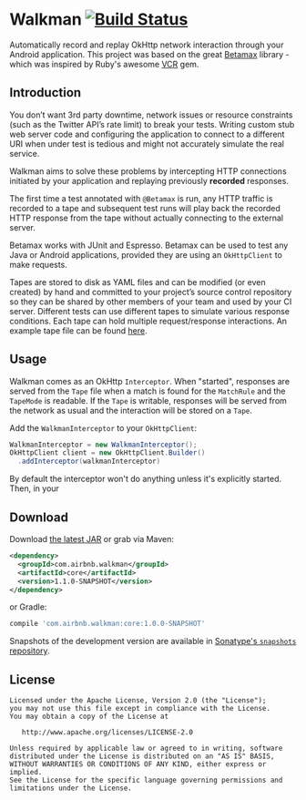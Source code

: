 # Walkman [![Build Status](https://travis-ci.org/felipecsl/walkman.svg?branch=master)](https://travis-ci.org/felipecsl/walkman)

Automatically record and replay OkHttp network interaction through your Android application.
This project was based on the great [Betamax](https://github.com/betamaxteam/betamax) library - which was inspired by Ruby's awesome [VCR](https://relishapp.com/vcr/vcr/docs) gem.

## Introduction

You don’t want 3rd party downtime, network issues or resource constraints (such as the Twitter API’s
rate limit) to break your tests. Writing custom stub web server code and configuring the application
to connect to a different URI when under test is tedious and might not accurately simulate the real
service.

Walkman aims to solve these problems by intercepting HTTP connections initiated by your application
and replaying previously __recorded__ responses.

The first time a test annotated with `@Betamax` is run, any HTTP traffic is recorded to a tape and
subsequent test runs will play back the recorded HTTP response from the tape without actually
connecting to the external server.

Betamax works with JUnit and Espresso. Betamax can be used to test any Java or Android applications,
provided they are using an `OkHttpClient` to make requests.

Tapes are stored to disk as YAML files and can be modified (or even created) by hand and committed
to your project’s source control repository so they can be shared by other members of your team and
used by your CI server. Different tests can use different tapes to simulate various response conditions.
Each tape can hold multiple request/response interactions. An example tape file can be found
[here](https://github.com/felipecsl/walkman/blob/master/walkman-tests/src/test/resources/walkman/tapes/smoke_spec.yaml).

## Usage

Walkman comes as an OkHttp `Interceptor`. When "started", responses are served from the `Tape` file
when a match is found for the `MatchRule` and the `TapeMode` is readable. If the `Tape` is writable,
responses will be served from the network as usual and the interaction will be stored on a `Tape`.

Add the `WalkmanInterceptor` to your `OkHttpClient`:

```java
WalkmanInterceptor = new WalkmanInterceptor();
OkHttpClient client = new OkHttpClient.Builder()
  .addInterceptor(walkmanInterceptor)
```

By default the interceptor won't do anything unless it's explicitly started. Then, in your

## Download

Download [the latest JAR][2] or grab via Maven:
```xml
<dependency>
  <groupId>com.airbnb.walkman</groupId>
  <artifactId>core</artifactId>
  <version>1.1.0-SNAPSHOT</version>
</dependency>
```
or Gradle:
```groovy
compile 'com.airbnb.walkman:core:1.0.0-SNAPSHOT'
```

Snapshots of the development version are available in [Sonatype's `snapshots` repository][snap].

License
-------

    Licensed under the Apache License, Version 2.0 (the "License");
    you may not use this file except in compliance with the License.
    You may obtain a copy of the License at

       http://www.apache.org/licenses/LICENSE-2.0

    Unless required by applicable law or agreed to in writing, software
    distributed under the License is distributed on an "AS IS" BASIS,
    WITHOUT WARRANTIES OR CONDITIONS OF ANY KIND, either express or implied.
    See the License for the specific language governing permissions and
    limitations under the License.

 [1]: http://airbnb.io/projects/walkman/
 [2]: https://search.maven.org/remote_content?g=com.airbnb.walkman&a=core&v=LATEST
 [snap]: https://oss.sonatype.org/content/repositories/snapshots/